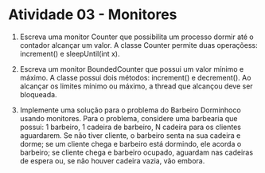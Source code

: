 # Atividade 03  - Monitores

1. Escreva uma monitor Counter que possibilita um processo
dormir até o contador alcançar um valor. A classe Counter
permite duas operaçõess: increment() e sleepUntil(int x).

2. Escreva um monitor BoundedCounter que possui um valor
mínimo e máximo. A classe possui dois métodos: increment()
e decrement(). Ao alcançar os limites mínimo ou máximo, a
thread que alcançou deve ser bloqueada.

3. Implemente uma solução para o problema do Barbeiro
Dorminhoco usando monitores. Para o problema, considere uma barbearia que possui: 1 barbeiro, 1 cadeira de barbeiro, N cadeira para os clientes aguardarem. Se não tiver cliente, o barbeiro senta na sua cadeira e dorme; se um cliente chega e barbeiro está dormindo, ele acorda o barbeiro; se cliente chega e barbeiro ocupado, aguardam nas cadeiras de espera ou, se não houver cadeira vazia, vão embora.
